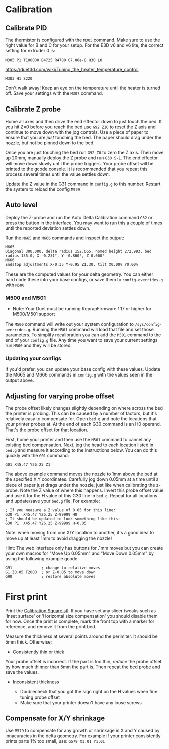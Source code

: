 # Calibration

## Calibrate PID

The thermistor is configured with the `M305` command.  Make sure to use the right value for B and C for your setup.  For the E3D v6 and v6 lite, the correct setting for extruder 0 is:

```M305 P1 T100000 B4725 R4700 C7.06e-8 H30 L0```

https://duet3d.com/wiki/Tuning_the_heater_temperature_control

```M303 H1 S220```

Don't walk away!  Keep an eye on the temperature until the heater is turned off.  Save your settings with the `M307` command.

## Calibrate Z probe

Home all axes and then drive the end effector down to just touch the bed.  If you hit Z=0 before you reach the bed use `G92 Z10` to reset the Z axis and continue to move down with the jog controls.  Use a piece of paper to ensure that you are *just* touching the bed.  The paper should drag under the nozzle, but not be pinned down to the bed.

Once you are just touching the bed run `G92 Z0` to zero the Z axis.  Then move up 20mm, manually deploy the Z probe and run `G30 S-1`.  The end effector will move down slowly until the probe triggers.  Your probe offset will be printed to the gcode console.  It is recommended that you repeat this process several times until the value settles down.

Update the Z value in the G31 command in `config.g` to this number.  Restart the system to reload the config `M999`

## Auto level

Deploy the Z-probe and run the Auto Delta Calibration command `G32` or press the button in the interface.  You may want to run this a couple of times until the reported deviation settles down.

Run the `M665` and `M666` commands and inspect the output:

```
M665
Diagonal 300.000, delta radius 152.665, homed height 272.993, bed radius 135.0, X -0.231°, Y -0.860°, Z 0.000°
M666
Endstop adjustments X-0.35 Y-0.95 Z1.30, tilt X0.00% Y0.00%
```

These are the computed values for your delta geometry. You can either hard code these into your base configs, or save them to `config-overrides.g` with `M500`

### M500 and M501

* Note: Your Duet must be running ReprapFirmware 1.17 or higher for M500/M501 support

The `M500` command will write out your system configuration to `/sys/config-overrides.g`.  Running the `M501` command will load that file and set those parameters.  To simplify recalibration you can add the `M501` command to the end of your `config.g` file.  Any time you want to save your current settings run `M500` and they will be stored.

### Updating your configs

If you'd prefer, you can update your base config with these values.  Update the M665 and M666 commands in `config.g` with the values seen in the output above.

## Adjusting for varying probe offset

The probe offset likely changes slightly depending on where across the bed the printer is probing.  This can be caused by a number of factors, but it's relatively easy to compensate for.  Open `bed.g` and note the locations that your printer probes at.  At the end of each G30 command is an H0 operand.  That's the probe offset for that location.

First, home your printer and then use the `M561` command to cancel any existing bed compensation.  Next, jog the head to each location listed in `bed.g` and measure it according to the instructions below.  You can do this quickly with the `G01` command:

```G01 X45.47 Y26.25 Z1```

The above example command moves the nozzle to 1mm above the bed at the specified X,Y coordinates.  Carefully jog down 0.05mm at a time until a piece of paper just drags under the nozzle, just like when calibrating the z-probe.  Note the Z value of where this happens.  Invert this probe offset value and use it for the H value of this G30 line in `bed.g`.  Repeat for all locations and update/save your `bed.g` file.  For example:

```
; If you measure a Z value of 0.05 for this line:
G30 P1  X45.47 Y26.25 Z-99999 H0
; It should be updated to look something like this:
G30 P1  X45.47 Y26.25 Z-99999 H-0.05
```

Note: when moving from one X/Y location to another, it's a good idea to move up at least 1mm to avoid dragging the nozzle!

Hint: The web interface only has buttons for .1mm moves but you can create your own macros for "Move Up 0.05mm" and "Move Down 0.05mm" by using the following example gcode:

```
G91             ; change to relative moves
G1 Z0.05 F2000  ; or Z-0.05 to move down
G90             ; restore absolute moves
```

# First print

Print the [Calibration Square.stl](stl/Calibration%20Square.stl).  If you have set any slicer tweaks such as 'Inset surface' or 'Horizontal size compensation' you should disable them for now.  Once the print is complete, mark the front top with a marker for reference, and remove it from the print bed.

Measure the thickness at several points around the perimiter.  It should be 5mm thick.  Otherwise:

  * Consistently thin or thick
  
  Your probe offset is incorrect.  If the part is too thin, *reduce* the probe offset by how much thinner than 5mm the part is.  Then repeat the bed probe and save the values.
  
  * Inconsistent thickness
  
    * Doublecheck that you got the sign right on the H values when fine tuning probe offset
    * Make sure that your printer doesn't have any loose screws


## Compensate for X/Y shrinkage

Use `M579` to compensate for any growth or shrinkage in X and Y caused by innacuracies in the delta geometry.  For example if your printer consistently prints parts 1% too small, use: `G579 X1.01 Y1.01`
